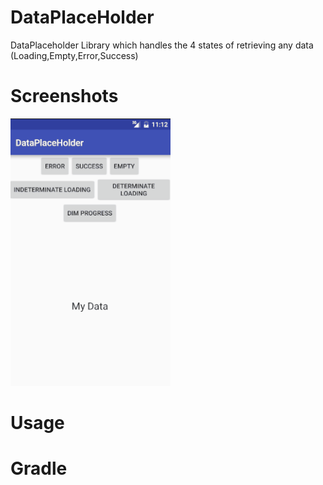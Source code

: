 # DataPlaceHolder
DataPlaceholder Library which handles the 4 states of retrieving any data (Loading,Empty,Error,Success)
# Screenshots

![alt tag](https://github.com/abdallaadelessa/DataPlaceHolder/blob/master/screenshots/screenshot.gif)

# Usage
# Gradle 
